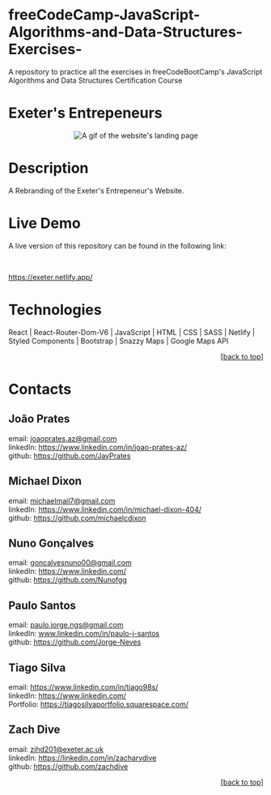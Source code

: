 # freeCodeCamp-JavaScript-Algorithms-and-Data-Structures-Exercises-
A repository to practice all the exercises in freeCodeBootCamp's JavaScript Algorithms and Data Structures Certification Course

# Exeter's Entrepeneurs

<p align="center">
  <img src="DocumentationGif.GIF" alt="A gif of the website's landing page" />
</p>
  
# Description
A Rebranding of the Exeter's Entrepeneur's Website.


# Live Demo
A live version of this repository can be found in the following link:

<br>

https://exeter.netlify.app/



# Technologies

React | React-Router-Dom-V6 | JavaScript | HTML | CSS | SASS | Netlify | Styled Components | Bootstrap | Snazzy Maps | Google Maps API

<p align="right">[<a href="#top">back to top</a>]</p>

# Contacts

## João Prates

email: joaoprates.az@gmail.com
<br>
linkedIn: https://www.linkedin.com/in/joao-prates-az/
<br>
github: https://github.com/JayPrates


## Michael Dixon

email: michaelmail7@gmail.com
<br>
linkedIn: https://www.linkedin.com/in/michael-dixon-404/
<br>
github: https://github.com/michaelcdixon

## Nuno Gonçalves

email: goncalvesnuno00@gmail.com
<br>
linkedIn: https://www.linkedin.com/
<br>
github: https://github.com/Nunofgg

## Paulo Santos

email: paulo.jorge.ngs@gmail.com
<br>
linkedIn: www.linkedin.com/in/paulo-j-santos
<br>
github: https://github.com/Jorge-Neves

## Tiago Silva
email: https://www.linkedin.com/in/tiago98s/
<br>
linkedIn: https://www.linkedin.com/
<br>
Portfolio: https://tiagosilvaportfolio.squarespace.com/

## Zach Dive

email: zjhd201@exeter.ac.uk
<br>
linkedIn: https://linkedin.com/in/zacharydive
<br>
github: https://github.com/zachdive

<p align="right">[<a href="#top">back to top</a>]</p>

<br>
<br>


